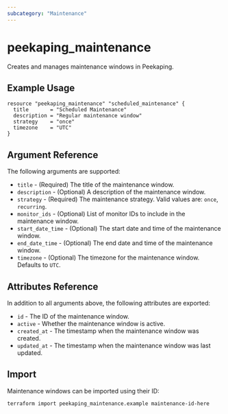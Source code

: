 ```yaml
---
subcategory: "Maintenance"
---
```


# peekaping_maintenance

Creates and manages maintenance windows in Peekaping.

## Example Usage

```hcl
resource "peekaping_maintenance" "scheduled_maintenance" {
  title       = "Scheduled Maintenance"
  description = "Regular maintenance window"
  strategy    = "once"
  timezone    = "UTC"
}
```

## Argument Reference

The following arguments are supported:

* `title` - (Required) The title of the maintenance window.
* `description` - (Optional) A description of the maintenance window.
* `strategy` - (Required) The maintenance strategy. Valid values are: `once`, `recurring`.
* `monitor_ids` - (Optional) List of monitor IDs to include in the maintenance window.
* `start_date_time` - (Optional) The start date and time of the maintenance window.
* `end_date_time` - (Optional) The end date and time of the maintenance window.
* `timezone` - (Optional) The timezone for the maintenance window. Defaults to `UTC`.

## Attributes Reference

In addition to all arguments above, the following attributes are exported:

* `id` - The ID of the maintenance window.
* `active` - Whether the maintenance window is active.
* `created_at` - The timestamp when the maintenance window was created.
* `updated_at` - The timestamp when the maintenance window was last updated.

## Import

Maintenance windows can be imported using their ID:

```bash
terraform import peekaping_maintenance.example maintenance-id-here
```
